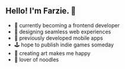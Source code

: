## Hello! I'm Farzie. 👾

<!-- `I believe in pursuing creativity...it helps me thrive!` -->
* 🌱 currently becoming a frontend developer
* 🔭 designing seamless web experiences
* 📱 previously developed mobile apps
* 🕹 hope to publish indie games someday
* 🎨 creating art makes me happy
* 🍜 lover of noodles


<!--
I'm currently...
* 🌱 learning frontend development
* 🔭 working on my frontend portfolio
* 👩‍💻 seeking frontend opportunities

I previously...
* 🎓 studied mobile app development
* 📱 developed android / ios / cross-platform apps
* 🕹 built a 2d pixelated platform adventure game 

Ask me about...
* 🎨 what I should paint
* 👾 my favourite pixel games and assets
* 🍜 ramen recipes -->

<!-- ## Languages, Tools and Frameworks -->
<!-- 
![HTML5](https://img.shields.io/badge/HTML-%23E34F26.svg?style=flat-square&logo=html5&logoColor=white) ![CSS3](https://img.shields.io/badge/CSS-%231572B6.svg?style=flat-square&logo=css3&logoColor=white) ![JavaScript](https://img.shields.io/badge/JavaScript-%23323330.svg?style=flat-square&logo=javascript&logoColor=%23F7DF1E) ![TypeScript](https://img.shields.io/badge/TypeScript-%23007ACC.svg?style=flat-square&logo=typescript&logoColor=white) ![React](https://img.shields.io/badge/React-%2320232a.svg?style=flat-square&logo=react&logoColor=%2361DAFB) ![Angular](https://img.shields.io/badge/Angular-%23DD0031.svg?style=flat-square&logo=angular&logoColor=white) ![Vue.js](https://img.shields.io/badge/Vue-%2335495e.svg?style=flat-square&logo=vuedotjs&logoColor=%234FC08D) ![Ember](https://img.shields.io/badge/Ember-1C1E24?style=flat-square&logo=ember.js&logoColor=#D04A37) ![Svelte](https://img.shields.io/badge/Svelte-%23f1413d.svg?style=flat-square&logo=svelte&logoColor=white) ![Bootstrap](https://img.shields.io/badge/Bootstrap-%23563D7C.svg?style=flat-square&logo=bootstrap&logoColor=white) -->

<!-- ![Git](https://img.shields.io/badge/Git-%23F05033.svg?style=flat-square&logo=git&logoColor=white) 

![Visual Studio Code](https://img.shields.io/badge/VSCode-0078d7.svg?style=flat-square&logo=visual-studio-code&logoColor=white) 

![Figma](https://img.shields.io/badge/Figma-%23F24E1E.svg?style=flat-square&logo=figma&logoColor=white) 

![Java](https://img.shields.io/badge/Java-%23ED8B00.svg?style=flat-square&logo=java&logoColor=white)	

![Python](https://img.shields.io/badge/Python-3670A0?style=flat-square&logo=python&logoColor=ffdd54) 

![C#](https://img.shields.io/badge/C%23-%23239120.svg?style=flat-square&logo=c-sharp&logoColor=white) 

![Dart](https://img.shields.io/badge/Dart-%230175C2.svg?style=flat-square&logo=dart&logoColor=white) 

![Swift](https://img.shields.io/badge/Swift-F54A2A?style=flat-square&logo=swift&logoColor=white) 

![Visual Studio](https://img.shields.io/badge/Visual%20Studio-5C2D91.svg?style=flat-square&logo=visual-studio&logoColor=white)	

![IntelliJ IDEA](https://img.shields.io/badge/IntelliJ%20IDEA-000000.svg?style=flat-square&logo=intellij-idea&logoColor=white) 

![Adobe XD](https://img.shields.io/badge/Adobe%20XD-470137?style=flat-square&logo=Adobe%20XD&logoColor=#FF61F6) 

![Canva](https://img.shields.io/badge/Canva-%2300C4CC.svg?style=flat-square&logo=Canva&logoColor=white) 

![Android Studio](https://img.shields.io/badge/Android%20Studio-3DDC84.svg?style=flat-square&logo=android-studio&logoColor=white) 

![Unity](https://img.shields.io/badge/Unity-%23000000.svg?style=flat-square&logo=unity&logoColor=white) 

![Xcode](https://img.shields.io/badge/Xcode-007ACC?style=flat-square&logo=Xcode&logoColor=white) 

![Flutter](https://img.shields.io/badge/Flutter-%2302569B.svg?style=flat-square&logo=Flutter&logoColor=white) -->

<!-- ## GitHub Stats -->

<!-- <img src="https://github-readme-stats.vercel.app/api?username=farzana-moury&show_icons=true&theme=dark" alt="farzana's github stats" width="45%" align="left"/> -->

<!-- <img src="https://github-readme-streak-stats.herokuapp.com/?user=farzana-moury&theme=dark" alt="farzana's github readme streak stats" width="48%" >

<img src="https://github-readme-stats.vercel.app/api/top-langs/?username=farzana-moury&layout=compact&theme=dark" alt="farzana's github top languages stats"/> -->

<!-- flat-square -->

<!--
**farzana-moury/farzana-moury** is a ✨ _special_ ✨ repository because its `README.md` (this file) appears on your GitHub profile.

Here are some ideas to get you started:

- 🔭 I’m currently working on ...
- 🌱 I’m currently learning ...
- 👯 I’m looking to collaborate on ...
- 🤔 I’m looking for help with ...
- 💬 Ask me about ...
- 📫 How to reach me: ...
- 😄 Pronouns: ...
- ⚡ Fun fact: ...
-->
